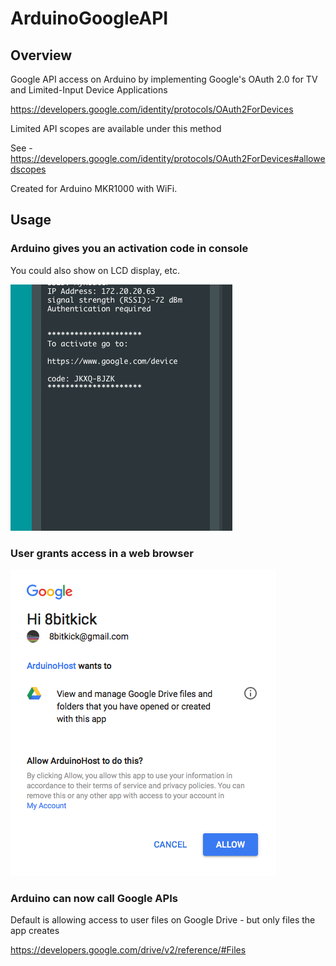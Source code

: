 # ArduinoGoogleAPI


## Overview

Google API access on Arduino by implementing Google's OAuth 2.0 for TV and Limited-Input Device Applications

https://developers.google.com/identity/protocols/OAuth2ForDevices

Limited API scopes are available under this method

See - https://developers.google.com/identity/protocols/OAuth2ForDevices#allowedscopes

Created for Arduino MKR1000 with WiFi.

## Usage

### Arduino gives you an activation code in console
You could also show on LCD display, etc.

![alt text](https://github.com/8bitkick/ArduinoGoogleAPI/blob/master/console.png)


### User grants access in a web browser

![alt text](https://raw.githubusercontent.com/8bitkick/ArduinoGoogleAPI/master/allow.png)


### Arduino can now call Google APIs
Default is allowing access to user files on Google Drive - but only files the app creates

https://developers.google.com/drive/v2/reference/#Files
